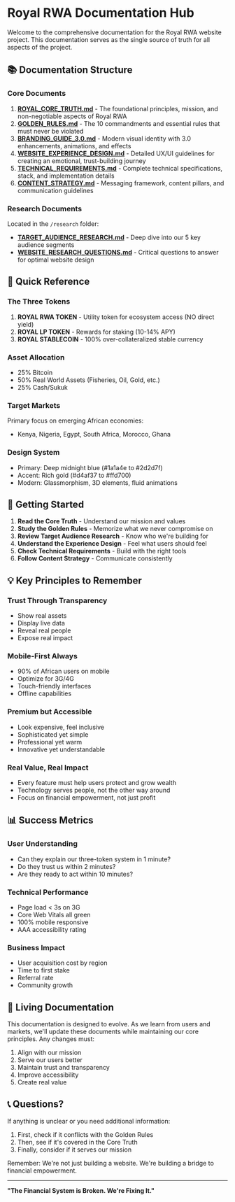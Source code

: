 # Royal RWA Documentation Hub

Welcome to the comprehensive documentation for the Royal RWA website project. This documentation serves as the single source of truth for all aspects of the project.

## 📚 Documentation Structure

### Core Documents
1. **[ROYAL_CORE_TRUTH.md](ROYAL_CORE_TRUTH.md)** - The foundational principles, mission, and non-negotiable aspects of Royal RWA
2. **[GOLDEN_RULES.md](GOLDEN_RULES.md)** - The 10 commandments and essential rules that must never be violated
3. **[BRANDING_GUIDE_3.0.md](BRANDING_GUIDE_3.0.md)** - Modern visual identity with 3.0 enhancements, animations, and effects
4. **[WEBSITE_EXPERIENCE_DESIGN.md](WEBSITE_EXPERIENCE_DESIGN.md)** - Detailed UX/UI guidelines for creating an emotional, trust-building journey
5. **[TECHNICAL_REQUIREMENTS.md](TECHNICAL_REQUIREMENTS.md)** - Complete technical specifications, stack, and implementation details
6. **[CONTENT_STRATEGY.md](CONTENT_STRATEGY.md)** - Messaging framework, content pillars, and communication guidelines

### Research Documents
Located in the `/research` folder:
- **[TARGET_AUDIENCE_RESEARCH.md](research/TARGET_AUDIENCE_RESEARCH.md)** - Deep dive into our 5 key audience segments
- **[WEBSITE_RESEARCH_QUESTIONS.md](research/WEBSITE_RESEARCH_QUESTIONS.md)** - Critical questions to answer for optimal website design

## 🎯 Quick Reference

### The Three Tokens
1. **ROYAL RWA TOKEN** - Utility token for ecosystem access (NO direct yield)
2. **ROYAL LP TOKEN** - Rewards for staking (10-14% APY)
3. **ROYAL STABLECOIN** - 100% over-collateralized stable currency

### Asset Allocation
- 25% Bitcoin
- 50% Real World Assets (Fisheries, Oil, Gold, etc.)
- 25% Cash/Sukuk

### Target Markets
Primary focus on emerging African economies:
- Kenya, Nigeria, Egypt, South Africa, Morocco, Ghana

### Design System
- Primary: Deep midnight blue (#1a1a4e to #2d2d7f)
- Accent: Rich gold (#d4af37 to #ffd700)
- Modern: Glassmorphism, 3D elements, fluid animations

## 🚀 Getting Started

1. **Read the Core Truth** - Understand our mission and values
2. **Study the Golden Rules** - Memorize what we never compromise on
3. **Review Target Audience Research** - Know who we're building for
4. **Understand the Experience Design** - Feel what users should feel
5. **Check Technical Requirements** - Build with the right tools
6. **Follow Content Strategy** - Communicate consistently

## 💡 Key Principles to Remember

### Trust Through Transparency
- Show real assets
- Display live data
- Reveal real people
- Expose real impact

### Mobile-First Always
- 90% of African users on mobile
- Optimize for 3G/4G
- Touch-friendly interfaces
- Offline capabilities

### Premium but Accessible
- Look expensive, feel inclusive
- Sophisticated yet simple
- Professional yet warm
- Innovative yet understandable

### Real Value, Real Impact
- Every feature must help users protect and grow wealth
- Technology serves people, not the other way around
- Focus on financial empowerment, not just profit

## 📊 Success Metrics

### User Understanding
- Can they explain our three-token system in 1 minute?
- Do they trust us within 2 minutes?
- Are they ready to act within 10 minutes?

### Technical Performance
- Page load < 3s on 3G
- Core Web Vitals all green
- 100% mobile responsive
- AAA accessibility rating

### Business Impact
- User acquisition cost by region
- Time to first stake
- Referral rate
- Community growth

## 🔄 Living Documentation

This documentation is designed to evolve. As we learn from users and markets, we'll update these documents while maintaining our core principles. Any changes must:

1. Align with our mission
2. Serve our users better
3. Maintain trust and transparency
4. Improve accessibility
5. Create real value

## 📞 Questions?

If anything is unclear or you need additional information:
1. First, check if it conflicts with the Golden Rules
2. Then, see if it's covered in the Core Truth
3. Finally, consider if it serves our mission

Remember: We're not just building a website. We're building a bridge to financial empowerment.

---

**"The Financial System is Broken. We're Fixing It."**